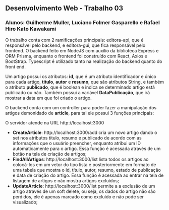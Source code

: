 ## Desenvolvimento Web - Trabalho 03

### **Alunos**: Guilherme Muller, Luciano Folmer Gasparello e Rafael Hiro Kato Kawakami

O trabalho conta com 2 ramificações principais: editora-api, que é responsável pelo backend, e editora-gui, que fica responsável pelo frontend. O backend feito em NodeJS com auxílio da biblioteca Express e ORM Prisma, enquanto o frontend foi construído com React, Axios e BootStrap. Typescript é utilizado tanto na realização do backend quanto do front end.

Um artigo possui os atributos: **id**, que é um atributo identificador e único para cada artigo, **titulo**, **autor** e **resumo**, que são atributos String, e também o atributo **publicado**, que é boolean e indica se determinado artigo está publicado ou não. Também possui a variável **DataPublicação**, que irá mostrar a data em que foi criado o artigo.

O backend conta com um controller para poder fazer a manipulação dos artigos demonidado de **article**, para tal ele possui 3 funções principais:

O servidor atende na URL http://localhost:3000

- **CreateArticle**: http://localhost:3000/add cria um novo artigo dando o set nos atributos titulo, resumo e publicado de acordo com as informações que o usuário preencher, enquanto atribui um ID automaticamente para o artigo. Essa função é acessada através de um botão na tela de criação de artigos;
- **FindAllArtigos**: http://localhost:3000/list lista todos os artigos ao colocá-los em um vetor do tipo lista e posteriormente em formato de uma tabela que mostra o id, título, autor, resumo, estado de publicação e data de criação do artigo. Essa função é acessada ao entrar na tela de listagem de artigos e não mostra artigos excluídos;
- **UpdateArticle**: http://localhost:3000/list permite a a exclusão de um artigo através de um soft delete, ou seja, os dados do artigo não são perdidos, ele é apenas marcado como excluído e não pode ser visualizado;






